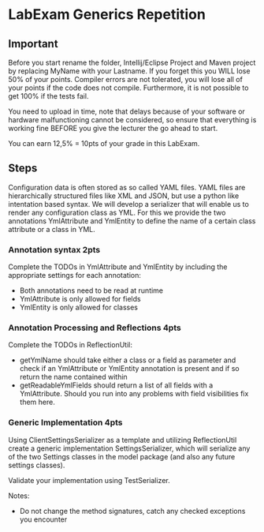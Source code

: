 # LabExam Generics Repetition

## Important
Before you start rename the folder, Intellij/Eclipse Project and Maven project by replacing MyName with your Lastname. If you forget this you WILL lose 50% of your points. 
Compiler errors are not tolerated, you will lose all of your points if the code does not compile. Furthermore, it is not possible to get 100% if the tests fail.

You need to upload in time, note that delays because of your software or hardware malfunctioning cannot be considered, so ensure that everything is working fine BEFORE you give the lecturer the go ahead to start. 

You can earn 12,5% = 10pts of your grade in this LabExam.

## Steps

Configuration data is often stored as so called YAML files. YAML files are hierarchically structured files like XML and JSON, but use a python like intentation based syntax. We will develop a serializer that will enable us to render any configuration class as YML. For this we provide the two annotations YmlAttribute and YmlEntity to define the name of a certain class attribute or a class in YML. 

### Annotation syntax 2pts

Complete the TODOs in YmlAttribute and YmlEntity by including the appropriate settings for each annotation: 
- Both annotations need to be read at runtime
- YmlAttribute is only allowed for fields
- YmlEntity is only allowed for classes

### Annotation Processing and Reflections 4pts

Complete the TODOs in ReflectionUtil: 
- getYmlName should take either a class or a field as parameter and check if an YmlAttribute 
  or YmlEntity annotation is present and if so return the name contained within
- getReadableYmlFields should return a list of all fields with a YmlAttribute. Should you run
  into any problems with field visibilities fix them here. 

### Generic Implementation 4pts

Using ClientSettingsSerializer as a template and utilizing ReflectionUtil create a 
generic implementation SettingsSerializer, which will serialize any of the two Settings 
classes in the model package (and also any future settings classes). 

Validate your implementation using TestSerializer. 

Notes: 
- Do not change the method signatures, catch any checked exceptions you encounter
